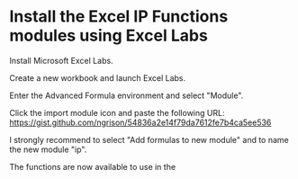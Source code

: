 # Install the Excel IP Functions modules using Excel Labs

Install Microsoft Excel Labs.

Create a new workbook and launch Excel Labs.

Enter the Advanced Formula environment and select "Module".

Click the import module icon and paste the following URL: https://gist.github.com/ngrison/54836a2e14f79da7612fe7b4ca5ee536

I strongly recommend to select "Add formulas to new module" and to name the new module "ip".

The functions are now available to use in the
